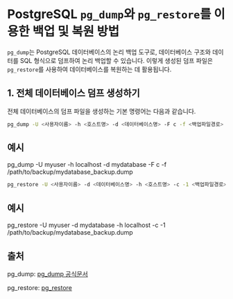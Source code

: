 # PostgreSQL `pg_dump`와 `pg_restore`를 이용한 백업 및 복원 방법

`pg_dump`는 PostgreSQL 데이터베이스의 논리 백업 도구로, 데이터베이스 구조와 데이터를 SQL 형식으로 덤프하여 논리 백업할 수 있습니다. 이렇게 생성된 덤프 파일은 `pg_restore`를 사용하여 데이터베이스를 복원하는 데 활용됩니다.


## 1. 전체 데이터베이스 덤프 생성하기

전체 데이터베이스의 덤프 파일을 생성하는 기본 명령어는 다음과 같습니다.

```bash
pg_dump -U <사용자이름> -h <호스트명> -d <데이터베이스명> -F c -f <백업파일경로>
```

## 예시
pg_dump -U myuser -h localhost -d mydatabase -F c -f /path/to/backup/mydatabase_backup.dump


```bash
pg_restore -U <사용자이름> -d <데이터베이스명> -h <호스트명> -c -1 <백업파일경로>
```

## 예시
pg_restore -U myuser -d mydatabase -h localhost -c -1 /path/to/backup/mydatabase_backup.dump


## 출처

pg_dump: [pg_dump 공식문서](https://www.postgresql.org/docs/current/app-pgdump.html)

pg_restore: [pg_restore](https://www.postgresql.org/docs/current/app-pgrestore.html)
